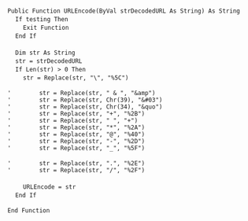 &nbsp;  &nbsp;  &nbsp;  &nbsp;  
`Public Function URLEncode(ByVal strDecodedURL As String) As String`  
&nbsp;&nbsp;&nbsp;&nbsp;`If testing Then`  
&nbsp;&nbsp;&nbsp;&nbsp;&nbsp;&nbsp;&nbsp;&nbsp;`Exit Function`  
&nbsp;&nbsp;&nbsp;&nbsp;`End If`  
&nbsp;  &nbsp;  &nbsp;  &nbsp;  
&nbsp;&nbsp;&nbsp;&nbsp;`Dim str As String`  
&nbsp;&nbsp;&nbsp;&nbsp;`str = strDecodedURL`  
&nbsp;&nbsp;&nbsp;&nbsp;`If Len(str) > 0 Then`  
&nbsp;&nbsp;&nbsp;&nbsp;&nbsp;&nbsp;&nbsp;&nbsp;`str = Replace(str, "\", "%5C")`  
&nbsp;  &nbsp;  &nbsp;  &nbsp;  
`'        str = Replace(str, " & ", "&amp")`  
`'        str = Replace(str, Chr(39), "&#03")`  
`'        str = Replace(str, Chr(34), "&quo")`  
`'        str = Replace(str, "+", "%2B")`  
`'        str = Replace(str, " ", "+")`  
`'        str = Replace(str, "*", "%2A")`  
`'        str = Replace(str, "@", "%40")`  
`'        str = Replace(str, "-", "%2D")`  
`'        str = Replace(str, "_", "%5F")`  
&nbsp;  &nbsp;  &nbsp;  &nbsp;  
`'        str = Replace(str, ".", "%2E")`  
`'        str = Replace(str, "/", "%2F")`  
&nbsp;  &nbsp;  &nbsp;  &nbsp;  
&nbsp;&nbsp;&nbsp;&nbsp;&nbsp;&nbsp;&nbsp;&nbsp;`URLEncode = str`  
&nbsp;&nbsp;&nbsp;&nbsp;`End If`  
&nbsp;  &nbsp;  &nbsp;  &nbsp;  
`End Function`  


